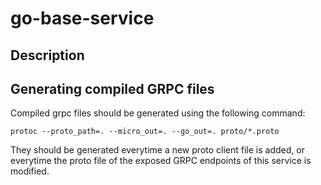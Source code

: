 # go-base-service


## Description

## Generating compiled GRPC files
Compiled grpc files should be generated using the following command:

[//]: # (```protoc --go_out=. --go-grpc_out=. proto/*.proto```)
```protoc --proto_path=. --micro_out=. --go_out=. proto/*.proto```

They should be generated everytime a new proto client file is added, or everytime the proto file of the exposed GRPC endpoints of this service is modified.

